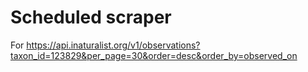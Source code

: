 # Scheduled scraper

For https://api.inaturalist.org/v1/observations?taxon_id=123829&per_page=30&order=desc&order_by=observed_on
